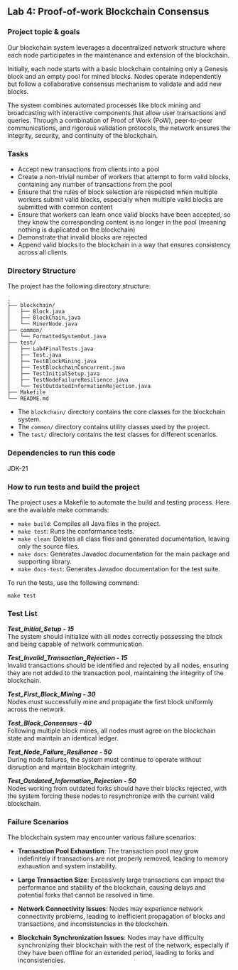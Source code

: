 ## Lab 4: Proof-of-work Blockchain Consensus


### Project topic & goals
Our blockchain system leverages a decentralized network structure where each node participates in the maintenance and extension of the blockchain.

Initially, each node starts with a basic blockchain containing only a Genesis block and an empty pool for mined blocks. Nodes operate independently but follow a collaborative consensus mechanism to validate and add new blocks.

The system combines automated processes like block mining and broadcasting with interactive components that allow user transactions and queries. Through a combination of Proof of Work (PoW), peer-to-peer communications, and rigorous validation protocols, the network ensures the integrity, security, and continuity of the blockchain.

### Tasks
- Accept new transactions from clients into a pool</li>
- Create a non-trivial number of workers that attempt to form valid blocks, containing any number of transactions from the pool</li>
- Ensure that the rules of block selection are respected when multiple workers submit valid blocks, especially when multiple valid blocks are submitted with common content</li>
- Ensure that workers can learn once valid blocks have been accepted, so they know the corresponding content is no longer in the pool (meaning nothing is duplicated on the blockchain)</li>
- Demonstrate that invalid blocks are rejected</li>
- Append valid blocks to the blockchain in a way that ensures consistency across all clients

### Directory Structure
The project has the following directory structure:
```
.
├── blockchain/
│   ├── Block.java
│   ├── BlockChain.java
│   └── MinerNode.java
├── common/
│   └── FormattedSystemOut.java
├── test/
│   ├── Lab4FinalTests.java
│   ├── Test.java
│   ├── TestBlockMining.java
│   ├── TestBlockchainConcurrent.java
│   ├── TestInitialSetup.java
│   ├── TestNodeFailureResilience.java
│   └── TestOutdatedInformationRejection.java
├── Makefile
└── README.md
```
- The `blockchain/` directory contains the core classes for the blockchain system.
- The `common/` directory contains utility classes used by the project.
- The `test/` directory contains the test classes for different scenarios.

### Dependencies to run this code
JDK-21

### How to run tests and build the project

The project uses a Makefile to automate the build and testing process. Here are the available make commands:

- `make build`: Compiles all Java files in the project.
- `make test`: Runs the conformance tests.
- `make clean`: Deletes all class files and generated documentation, leaving only the source files.
- `make docs`: Generates Javadoc documentation for the main package and supporting library.
- `make docs-test`: Generates Javadoc documentation for the test suite.

To run the tests, use the following command:
```  
make test
```  

### Test List
***Test_Initial_Setup - 15***<br/>
The system should initialize with all nodes correctly possessing the block and being capable of network communication.

***Test_Invalid_Transaction_Rejection - 15***<br/>
Invalid transactions should be identified and rejected by all nodes, ensuring they are not added to the transaction pool, maintaining the integrity of the blockchain.

***Test_First_Block_Mining - 30***<br/>
Nodes must successfully mine and propagate the first block uniformly across the network.

***Test_Block_Consensus - 40***<br/>
Following multiple block mines, all nodes must agree on the blockchain state and maintain an identical ledger.

***Test_Node_Failure_Resilience - 50***<br/>
During node failures, the system must continue to operate without disruption and maintain blockchain integrity.

***Test_Outdated_Information_Rejection - 50***<br/>
Nodes working from outdated forks should have their blocks rejected, with the system forcing these nodes to resynchronize with the current valid blockchain.

### Failure Scenarios
The blockchain system may encounter various failure scenarios:

- **Transaction Pool Exhaustion**: The transaction pool may grow indefinitely if transactions are not properly removed, leading to memory exhaustion and system instability.

- **Large Transaction Size**: Excessively large transactions can impact the performance and stability of the blockchain, causing delays and potential forks that cannot be resolved in time.

- **Network Connectivity Issues**: Nodes may experience network connectivity problems, leading to inefficient propagation of blocks and transactions, and inconsistencies in the blockchain.

- **Blockchain Synchronization Issues**: Nodes may have difficulty synchronizing their blockchain with the rest of the network, especially if they have been offline for an extended period, leading to forks and inconsistencies.